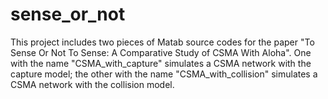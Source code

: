 # sense_or_not
This project includes two pieces of Matab source codes for the paper "To Sense Or Not To Sense: A Comparative Study of CSMA With Aloha".
One with the name "CSMA_with_capture" simulates a CSMA network with the capture model; the other with the name "CSMA_with_collision" simulates
a CSMA network with the collision model.
